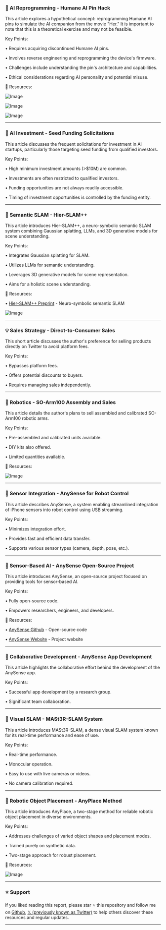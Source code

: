 ### 🤖  AI Reprogramming -  Humane AI Pin Hack

This article explores a hypothetical concept: reprogramming Humane AI pins to simulate the AI companion from the movie "Her."  It is important to note that this is a theoretical exercise and may not be feasible.

Key Points:

•  Requires acquiring discontinued Humane AI pins.


•  Involves reverse engineering and reprogramming the device's firmware.


•  Challenges include understanding the pin's architecture and capabilities.


•  Ethical considerations regarding AI personality and potential misuse.



🔗 Resources:

![Image](https://pbs.twimg.com/media/GkrSJZqXQAEwKvO?format=jpg&name=small)

![Image](https://pbs.twimg.com/media/GkrSJZqXAAAUyAY?format=jpg&name=360x360)

![Image](https://pbs.twimg.com/media/GkrSJZqW0AAxnar?format=jpg&name=360x360)


---

### 🤖 AI Investment - Seed Funding Solicitations

This article discusses the frequent solicitations for investment in AI startups, particularly those targeting seed funding from qualified investors.

Key Points:

• High minimum investment amounts (>$10M) are common.


•  Investments are often restricted to qualified investors.


•  Funding opportunities are not always readily accessible.


•  Timing of investment opportunities is controlled by the funding entity.



---

### 🤖 Semantic SLAM - Hier-SLAM++

This article introduces Hier-SLAM++, a neuro-symbolic semantic SLAM system combining Gaussian splatting, LLMs, and 3D generative models for scene understanding.

Key Points:

• Integrates Gaussian splatting for SLAM.


•  Utilizes LLMs for semantic understanding.


•  Leverages 3D generative models for scene representation.


•  Aims for a holistic scene understanding.


🔗 Resources:

• [Hier-SLAM++ Preprint](https://arxiv.org/abs/2502.14931) -  Neuro-symbolic semantic SLAM


![Image](https://pbs.twimg.com/media/GkkuVlUW0AAcNBh?format=png&name=small)


---

### 💡 Sales Strategy - Direct-to-Consumer Sales

This short article discusses the author's preference for selling products directly on Twitter to avoid platform fees.

Key Points:

• Bypasses platform fees.


•  Offers potential discounts to buyers.


•  Requires managing sales independently.




---

### 🚀 Robotics - SO-Arm100 Assembly and Sales

This article details the author's plans to sell assembled and calibrated SO-Arm100 robotic arms.

Key Points:

•  Pre-assembled and calibrated units available.


•  DIY kits also offered.


•  Limited quantities available.


🔗 Resources:

![Image](https://pbs.twimg.com/amplify_video_thumb/1894459862425427968/img/qA7ESkwOY06hYIb9.jpg)


---

### 🚀 Sensor Integration - AnySense for Robot Control

This article describes AnySense, a system enabling streamlined integration of iPhone sensors into robot control using USB streaming.

Key Points:

• Minimizes integration effort.


•  Provides fast and efficient data transfer.


•  Supports various sensor types (camera, depth, pose, etc.).



---

### 🤖 Sensor-Based AI - AnySense Open-Source Project

This article introduces AnySense, an open-source project focused on providing tools for sensor-based AI.

Key Points:

• Fully open-source code.


•  Empowers researchers, engineers, and developers.



🔗 Resources:

• [AnySense Github](https://github.com/NYU-robot-learning/AnySense) - Open-source code

• [AnySense Website](https://AnySense.app) - Project website


---

### 🤖 Collaborative Development - AnySense App Development

This article highlights the collaborative effort behind the development of the AnySense app.

Key Points:

•  Successful app development by a research group.


•  Significant team collaboration.



---

### 🤖 Visual SLAM - MASt3R-SLAM System

This article introduces MASt3R-SLAM, a dense visual SLAM system known for its real-time performance and ease of use.

Key Points:

• Real-time performance.


•  Monocular operation.


•  Easy to use with live cameras or videos.


•  No camera calibration required.




---

### 🤖 Robotic Object Placement - AnyPlace Method

This article introduces AnyPlace, a two-stage method for reliable robotic object placement in diverse environments.

Key Points:

• Addresses challenges of varied object shapes and placement modes.


•  Trained purely on synthetic data.


•  Two-stage approach for robust placement.


🔗 Resources:

![Image](https://pbs.twimg.com/ext_tw_video_thumb/1894145324068827136/pu/img/wedxvrfOWJbETOcj.jpg)


---

### ⭐️ Support

If you liked reading this report, please star ⭐️ this repository and follow me on [Github](https://github.com/Drix10), [𝕏 (previously known as Twitter)](https://x.com/DRIX_10_) to help others discover these resources and regular updates.

---